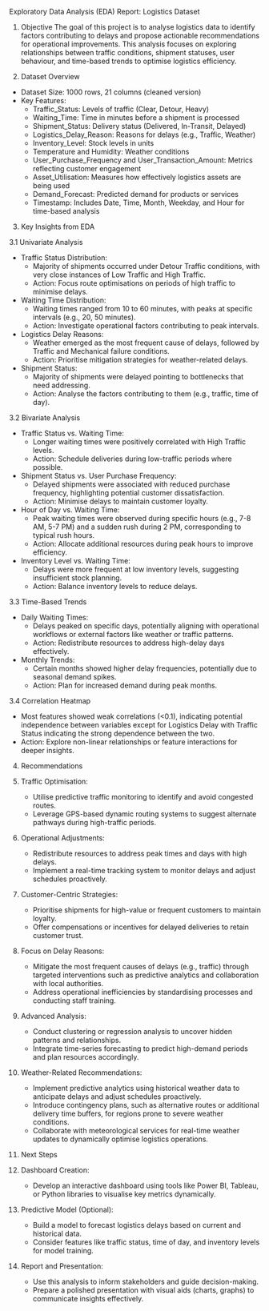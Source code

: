Exploratory Data Analysis (EDA) Report: Logistics Dataset

1. Objective
The goal of this project is to analyse logistics data to identify factors contributing to delays and propose actionable recommendations for operational improvements. This analysis focuses on exploring relationships between traffic conditions, shipment statuses, user behaviour, and time-based trends to optimise logistics efficiency.

2. Dataset Overview
* Dataset Size: 1000 rows, 21 columns (cleaned version)
* Key Features:
    * Traffic_Status: Levels of traffic (Clear, Detour, Heavy)
    * Waiting_Time: Time in minutes before a shipment is processed
    * Shipment_Status: Delivery status (Delivered, In-Transit, Delayed)
    * Logistics_Delay_Reason: Reasons for delays (e.g., Traffic, Weather)
    * Inventory_Level: Stock levels in units
    * Temperature and Humidity: Weather conditions
    * User_Purchase_Frequency and User_Transaction_Amount: Metrics reflecting customer engagement
    * Asset_Utilisation: Measures how effectively logistics assets are being used
    * Demand_Forecast: Predicted demand for products or services
    * Timestamp: Includes Date, Time, Month, Weekday, and Hour for time-based analysis

3. Key Insights from EDA

3.1 Univariate Analysis

* Traffic Status Distribution:
    * Majority of shipments occurred under Detour Traffic conditions, with very close instances of Low Traffic and High Traffic.
    * Action: Focus route optimisations on periods of high traffic to minimise delays.
* Waiting Time Distribution:
    * Waiting times ranged from 10 to 60 minutes, with peaks at specific intervals (e.g., 20, 50 minutes).
    * Action: Investigate operational factors contributing to peak intervals.
* Logistics Delay Reasons:
    * Weather emerged as the most frequent cause of delays, followed by Traffic and Mechanical failure conditions.
    * Action: Prioritise mitigation strategies for weather-related delays.
* Shipment Status:
    * Majority of shipments were delayed pointing to bottlenecks that need addressing.
    *  Action: Analyse the factors contributing to them (e.g., traffic, time of day).


3.2 Bivariate Analysis
* Traffic Status vs. Waiting Time:
    * Longer waiting times were positively correlated with High Traffic levels.
    * Action: Schedule deliveries during low-traffic periods where possible.
* Shipment Status vs. User Purchase Frequency:
    * Delayed shipments were associated with reduced purchase frequency, highlighting potential customer dissatisfaction.
    * Action: Minimise delays to maintain customer loyalty.
* Hour of Day vs. Waiting Time:
    * Peak waiting times were observed during specific hours (e.g., 7-8 AM, 5-7 PM) and a sudden rush during 2 PM, corresponding to typical rush hours.
    * Action: Allocate additional resources during peak hours to improve efficiency.
* Inventory Level vs. Waiting Time:
    * Delays were more frequent at low inventory levels, suggesting insufficient stock planning.
    * Action: Balance inventory levels to reduce delays.


3.3 Time-Based Trends
* Daily Waiting Times:
    * Delays peaked on specific days, potentially aligning with operational workflows or external factors like weather or traffic patterns.
    * Action: Redistribute resources to address high-delay days effectively.
* Monthly Trends:
    * Certain months showed higher delay frequencies, potentially due to seasonal demand spikes.
    * Action: Plan for increased demand during peak months.


3.4 Correlation Heatmap
* Most features showed weak correlations (<0.1), indicating potential independence between variables except for Logistics Delay with Traffic Status indicating the strong dependence between the two.
* Action: Explore non-linear relationships or feature interactions for deeper insights.


4. Recommendations
1. Traffic Optimisation:
    * Utilise predictive traffic monitoring to identify and avoid congested routes.
    * Leverage GPS-based dynamic routing systems to suggest alternate pathways during high-traffic periods.
2. Operational Adjustments:
    * Redistribute resources to address peak times and days with high delays.
    * Implement a real-time tracking system to monitor delays and adjust schedules proactively.
3. Customer-Centric Strategies:
    * Prioritise shipments for high-value or frequent customers to maintain loyalty.
    * Offer compensations or incentives for delayed deliveries to retain customer trust.
4. Focus on Delay Reasons:
    * Mitigate the most frequent causes of delays (e.g., traffic) through targeted interventions such as predictive analytics and collaboration with local authorities.
    * Address operational inefficiencies by standardising processes and conducting staff training.
5. Advanced Analysis:
    * Conduct clustering or regression analysis to uncover hidden patterns and relationships.
    * Integrate time-series forecasting to predict high-demand periods and plan resources accordingly.
6. Weather-Related Recommendations:
    * Implement predictive analytics using historical weather data to anticipate delays and adjust schedules proactively.
    * Introduce contingency plans, such as alternative routes or additional delivery time buffers, for regions prone to severe weather conditions.
    * Collaborate with meteorological services for real-time weather updates to dynamically optimise logistics operations.


5. Next Steps
1. Dashboard Creation:
    * Develop an interactive dashboard using tools like Power BI, Tableau, or Python libraries to visualise key metrics dynamically.
2. Predictive Model (Optional):
    * Build a model to forecast logistics delays based on current and historical data.
    * Consider features like traffic status, time of day, and inventory levels for model training.
3. Report and Presentation:
    * Use this analysis to inform stakeholders and guide decision-making.
    * Prepare a polished presentation with visual aids (charts, graphs) to communicate insights effectively.

